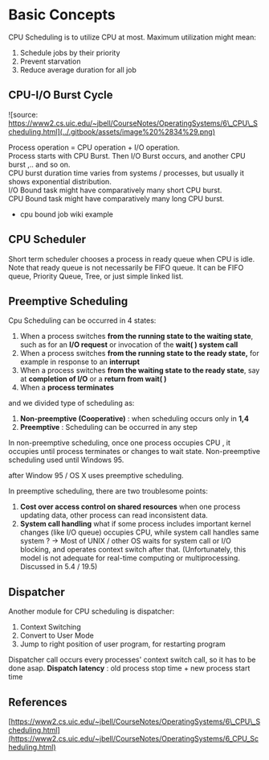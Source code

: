 # Basic Concepts

CPU Scheduling is to utilize CPU at most. Maximum utilization might mean:  
1. Schedule jobs by their priority  
2. Prevent starvation  
3. Reduce average duration for all job

## CPU-I/O Burst Cycle

![source: https://www2.cs.uic.edu/~jbell/CourseNotes/OperatingSystems/6\_CPU\_Scheduling.html](../.gitbook/assets/image%20%2834%29.png)

Process operation = CPU operation + I/O operation.   
Process starts with CPU Burst. Then I/O Burst occurs, and another CPU burst ,.. and so on.  
CPU burst duration time varies from systems / processes, but usually it shows exponential distribution.  
I/O Bound task might have comparatively many short CPU burst.  
CPU Bound task might have comparatively many long CPU burst. 

+ cpu bound job wiki example

## CPU Scheduler

Short term scheduler chooses a process in ready queue when CPU is idle.  
Note that ready queue is not necessarily be FIFO queue. It can be FIFO queue, Priority Queue, Tree, or just simple linked list.

## Preemptive Scheduling

Cpu Scheduling can be occurred in 4 states:

1. When a process switches **from the running state to the waiting state**, such as for an **I/O request** or invocation of the **wait\( \) system call**
2. When a process switches **from the running state to the ready state,** for example in response to an **interrupt**
3. When a process switches **from the waiting state to the ready state**, say at **completion of I/O** or a **return from wait\( \)**
4. When a **process terminates**

and we divided type of scheduling as:

1. **Non-preemptive \(Cooperative\)** : when scheduling occurs only in **1,4**
2. **Preemptive** : Scheduling can be occurred in any step

In non-preemptive scheduling, once one process occupies CPU , it occupies until process terminates or changes to wait state. Non-preemptive scheduling used until Windows 95.

after Window 95 / OS X uses preemptive scheduling.

In preemptive scheduling, there are two troublesome points:

1. **Cost over access control on shared resources** when one process updating data, other process can read inconsistent data.
2. **System call handling** what if some process includes important kernel changes \(like I/O queue\) occupies CPU, while system call handles same system ? -&gt; Most of UNIX / other OS waits for system call or I/O blocking, and operates context switch after that. \(Unfortunately, this model is not adequate for real-time computing or multiprocessing. Discussed in 5.4 / 19.5\)

## Dispatcher

Another module for CPU scheduling is dispatcher:

1. Context Switching
2. Convert to User Mode
3. Jump to right position of user program, for restarting program

Dispatcher call occurs every processes' context switch call, so it has to be done asap. **Dispatch latency** : old process stop time + new process start time

## References

[https://www2.cs.uic.edu/~jbell/CourseNotes/OperatingSystems/6\_CPU\_Scheduling.html](https://www2.cs.uic.edu/~jbell/CourseNotes/OperatingSystems/6_CPU_Scheduling.html)

##  



